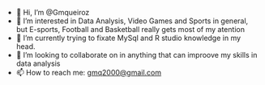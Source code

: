 - 👋 Hi, I’m @Gmqueiroz
- 👀 I’m interested in Data Analysis, Video Games and Sports in general, but E-sports, Football and Basketball really gets most of my atention
- 🌱 I’m currently trying to fixate MySql and R studio knowledge in my head.
- 💞️ I’m looking to collaborate on in anything that can improove my skills in data analysis
- 📫 How to reach me: gmq2000@gmail.com

<!---
Gmqueiroz/Gmqueiroz is a ✨ special ✨ repository because its `README.md` (this file) appears on your GitHub profile.
You can click the Preview link to take a look at your changes.
--->
